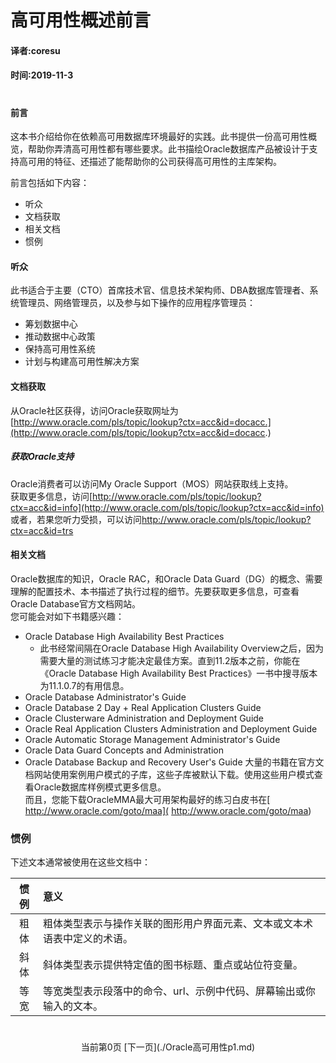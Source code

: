# 高可用性概述前言   
#### 译者:coresu  
#### 时间:2019-11-3   
# 
#### 前言

这本书介绍给你在依赖高可用数据库环境最好的实践。此书提供一份高可用性概览，帮助你弄清高可用性都有哪些要求。此书描绘Oracle数据库产品被设计于支持高可用的特征、还描述了能帮助你的公司获得高可用性的主库架构。   

前言包括如下内容：   

* 听众  
* 文档获取  
* 相关文档   
* 惯例  

#### 听众   
此书适合于主要（CTO）首席技术官、信息技术架构师、DBA数据库管理者、系统管理员、网络管理员，以及参与如下操作的应用程序管理员：   

* 筹划数据中心   
* 推动数据中心政策
* 保持高可用性系统  
* 计划与构建高可用性解决方案


#### 文档获取  

从Oracle社区获得，访问Oracle获取网址为   
[http://www.oracle.com/pls/topic/lookup?ctx=acc&id=docacc.](http://www.oracle.com/pls/topic/lookup?ctx=acc&id=docacc.)

##### 获取Oracle支持  
Oracle消费者可以访问My Oracle Support（MOS）网站获取线上支持。  
获取更多信息，访问[http://www.oracle.com/pls/topic/lookup?ctx=acc&id=info](http://www.oracle.com/pls/topic/lookup?ctx=acc&id=info)  
或者，若果您听力受损，可以访问[http://www.oracle.com/pls/topic/lookup?ctx=acc&id=trs ](http://www.oracle.com/pls/topic/lookup?ctx=acc&id=trs )



#### 相关文档   

Oracle数据库的知识，Oracle RAC，和Oracle Data Guard（DG）的概念、需要理解的配置技术、本书描述了执行过程的细节。先要获取更多信息，可查看Oracle Database官方文档网站。  
您可能会对如下书籍感兴趣：  

* Oracle Database High Availability Best Practices  
    - 此书经常间隔在Oracle Database High Availability Overview之后，因为需要大量的测试练习才能决定最佳方案。直到11.2版本之前，你能在《Oracle Database High Availability Best Practices》一书中搜寻版本为11.1.0.7的有用信息。
* Oracle Database Administrator's Guide   
* Oracle Database 2 Day + Real Application Clusters Guide
* Oracle Clusterware Administration and Deployment Guide
* Oracle Real Application Clusters Administration and Deployment Guide
* Oracle Automatic Storage Management Administrator's Guide
* Oracle Data Guard Concepts and Administration
* Oracle Database Backup and Recovery User's Guide
大量的书籍在官方文档网站使用案例用户模式的子库，这些子库被默认下载。使用这些用户模式查看Oracle数据库样例模式更多信息。  
而且，您能下载OracleMMA最大可用架构最好的练习白皮书在[  http://www.oracle.com/goto/maa](  http://www.oracle.com/goto/maa)


### 惯例  

下述文本通常被使用在这些文档中：  

| 惯例 | 意义 | 
| :---: | :--- | 
| 粗体 | 粗体类型表示与操作关联的图形用户界面元素、文本或文本术语表中定义的术语。 | 
| 斜体 | 斜体类型表示提供特定值的图书标题、重点或站位符变量。 |   
| 等宽 | 等宽类型表示段落中的命令、url、示例中代码、屏幕输出或你输入的文本。 |  


# 
<div align="center">  当前第0页  [下一页](./Oracle高可用性p1.md)</div>

# 










